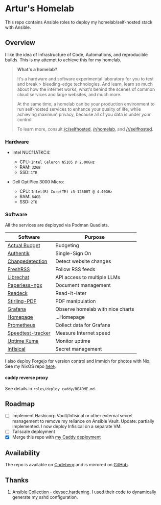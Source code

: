 # Artur's Homelab

This repo contains Ansible roles to deploy my homelab/self-hosted stack with Ansible.

## Overview

I like the idea of Infrastructure of Code, Automations, and reproducible
builds. This is my attempt to achieve this for my homelab.

> **What's a homelab?**
>
> It's a hardware and software experimental laboratory for you to test and
> break > bleeding-edge technologies. And learn, learn so much about how the
> internet works, what's behind the scenes of common cloud services and large
> websites, and much more.
>
> At the same time, a homelab can be your production environment to run
> self-hosted services to enhance your quality of life, while achieving
> maximum privacy, because all of you data is under _your_ control.
>
> To learn more, consult [/c/selfhosted](https://lemmy.world/c/selfhosted),
> [/r/homelab](https://www.reddit.com/r/homelab/), and
> [/r/selfhosted](https://reddit.com/r/selfhosted).

### Hardware

- Intel NUC11ATKC4:
  - CPU: `Intel Celeron N5105 @ 2.00GHz`
  - RAM: `32GB`
  - SSD: `1TB`

- Dell OptiPlex 3000 Micro:
  - CPU: `Intel(R) Core(TM) i5-12500T @ 4.40GHz`
  - RAM: `64GB`
  - SSD: `2TB`

### Software

All the services are deployed via Podman Quadlets.

| Software                                                               | Purpose                          |
| ---------------------------------------------------------------------- | -------------------------------- |
| [Actual Budget](https://github.com/actualbudget/actual)                | Budgeting                        |
| [Authentik](https://github.com/goauthentik/authentik)                  | Single-Sign On                   |
| [Changedetection](https://github.com/dgtlmoon/changedetection.io)      | Detect website changes           |
| [FreshRSS](https://github.com/FreshRSS/FreshRSS)                       | Follow RSS feeds                 |
| [Librechat](https://github.com/danny-avila/LibreChat)                  | API access to multiple LLMs      |
| [Paperless-ngx](https://github.com/paperless-ngx/paperless-ngx)        | Document management              |
| [Readeck](https://codeberg.org/readeck/readeck)                        | Read-it-later                    |
| [Stirling-PDF](https://github.com/Frooodle/Stirling-PDF)               | PDF manipulation                 |
| [Grafana](https://github.com/grafana/grafana)                          | Observe homelab with nice charts |
| [Homepage](https://github.com/gethomepage/homepage)                    | ...Homepage                      |
| [Prometheus](https://github.com/prometheus/prometheus)                 | Collect data for Grafana         |
| [Speedtest-tracker](https://github.com/alexjustesen/speedtest-tracker) | Measure Internet speed           |
| [Uptime Kuma](https://github.com/louislam/uptime-kuma)                 | Monitor uptime                   |
| [Infisical](https://github.com/Infisical/infisical)                    | Secret management                |

I also deploy Forgejo for version control and Immich for photos with Nix.
See my NixOS
repo
[here](https://github.com/artur-sannikov/nixos/tree/main/hosts/homelab-services).

#### caddy reverse proxy

See details in `roles/deploy_caddy/README.md`.

## Roadmap

- [ ] Implement Hashicorp Vault/Infisical or other external secret management
      to remove my reliance on
      Ansible Vault. Update: partially implemented. I now deploy Infisical on
      a separate VM.
- [ ] Tailscale deployment
- [x] Merge this repo with [my Caddy deployment](https://github.com/artur-sannikov/caddy-ansible)

## Availability

The repo is available on [Codeberg](https://codeberg.org/arsann/homelab) and is mirrored
on [GitHub](https://github.com/artur-sannikov/homelab).

## Thanks

1. [Ansible Collection - devsec.hardening](https://github.com/dev-sec/ansible-collection-hardening/tree/master).
   I used their code to dynamically generate my sshd configuration.
